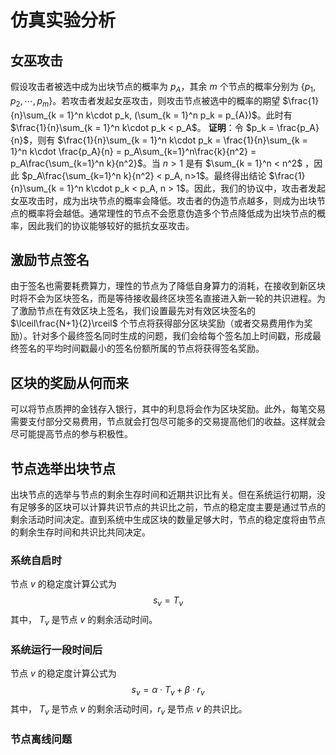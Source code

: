 # 仿真实验分析

## 女巫攻击

假设攻击者被选中成为出块节点的概率为 $p_{A}$，其余 $m$ 个节点的概率分别为 $\{p_1, p_2, \cdots, p_m\}$。若攻击者发起女巫攻击，则攻击节点被选中的概率的期望 $\frac{1}{n}\sum_{k = 1}^n k\cdot p_k, (\sum_{k = 1}^n p_k = p_{A})$。此时有 $\frac{1}{n}\sum_{k = 1}^n k\cdot p_k < p_A$。
**证明**：令 $p_k = \frac{p_A}{n}$，则有 $\frac{1}{n}\sum_{k = 1}^n k\cdot p_k = \frac{1}{n}\sum_{k = 1}^n k\cdot \frac{p_A}{n} = p_A\sum_{k=1}^n\frac{k}{n^2} = p_A\frac{\sum_{k=1}^n k}{n^2}$。当 $n > 1$ 是有 $\sum_{k = 1}^n < n^2$ ，因此 $p_A\frac{\sum_{k=1}^n k}{n^2} < p_A, n>1$。最终得出结论 $\frac{1}{n}\sum_{k = 1}^n k\cdot p_k < p_A, n > 1$。因此，我们的协议中，攻击者发起女巫攻击时，成为出块节点的概率会降低。攻击者的伪造节点越多，则成为出块节点的概率将会越低。通常理性的节点不会愿意伪造多个节点降低成为出块节点的概率，因此我们的协议能够较好的抵抗女巫攻击。

## 激励节点签名

由于签名也需要耗费算力，理性的节点为了降低自身算力的消耗，在接收到新区块时将不会为区块签名，而是等待接收最终区块签名直接进入新一轮的共识进程。为了激励节点在有效区块上签名，我们设置最先对有效区块签名的 $\lceil\frac{N+1}{2}\rceil$ 个节点将获得部分区块奖励（或者交易费用作为奖励）。针对多个最终签名同时生成的问题，我们会给每个签名加上时间戳，形成最终签名的平均时间戳最小的签名份额所属的节点将获得签名奖励。

## 区块的奖励从何而来

可以将节点质押的金钱存入银行，其中的利息将会作为区块奖励。此外，每笔交易需要支付部分交易费用，节点就会打包尽可能多的交易提高他们的收益。这样就会尽可能提高节点的参与积极性。

## 节点选举出块节点

出块节点的选举与节点的剩余生存时间和近期共识比有关。但在系统运行初期，没有足够多的区块可以计算共识节点的共识比之前，节点的稳定度主要是通过节点的剩余活动时间决定。直到系统中生成区块的数量足够大时，节点的稳定度将由节点的剩余生存时间和共识比共同决定。


### 系统自启时

节点 $v$ 的稳定度计算公式为 
$$s_v = T_v$$
其中， $T_v$ 是节点 $v$ 的剩余活动时间。

### 系统运行一段时间后

节点 $v$ 的稳定度计算公式为 
$$s_v = \alpha\cdot T_v + \beta\cdot r_v$$
其中， $T_v$ 是节点 $v$ 的剩余活动时间，$r_v$ 是节点 $v$ 的共识比。

### 节点离线问题


